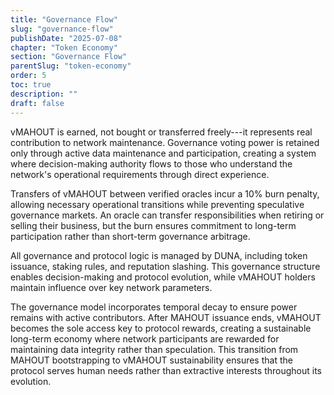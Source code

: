 ```yaml
---
title: "Governance Flow"
slug: "governance-flow"
publishDate: "2025-07-08"
chapter: "Token Economy"
section: "Governance Flow"
parentSlug: "token-economy"
order: 5
toc: true
description: ""
draft: false
---
```


vMAHOUT is earned, not bought or transferred freely---it represents real contribution to network maintenance. Governance voting power is retained only through active data maintenance and participation, creating a system where decision-making authority flows to those who understand the network's operational requirements through direct experience.

Transfers of vMAHOUT between verified oracles incur a 10% burn penalty, allowing necessary operational transitions while preventing speculative governance markets. An oracle can transfer responsibilities when retiring or selling their business, but the burn ensures commitment to long-term participation rather than short-term governance arbitrage.

All governance and protocol logic is managed by DUNA, including token issuance, staking rules, and reputation slashing. This governance structure enables decision-making and protocol evolution, while vMAHOUT holders maintain influence over key network parameters.

The governance model incorporates temporal decay to ensure power remains with active contributors. After MAHOUT issuance ends, vMAHOUT becomes the sole access key to protocol rewards, creating a sustainable long-term economy where network participants are rewarded for maintaining data integrity rather than speculation. This transition from MAHOUT bootstrapping to vMAHOUT sustainability ensures that the protocol serves human needs rather than extractive interests throughout its evolution.
